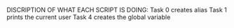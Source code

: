 DISCRIPTION OF WHAT EACH SCRIPT IS DOING:
Task 0 creates alias
Task 1 prints the current user
Task 4 creates the global variable
